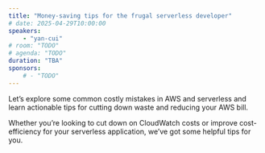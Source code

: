 ```yaml
---
title: "Money-saving tips for the frugal serverless developer"
# date: 2025-04-29T10:00:00
speakers:
    - "yan-cui"
# room: "TODO"
# agenda: "TODO"
duration: "TBA"
sponsors:
    # - "TODO"
---
```


Let’s explore some common costly mistakes in AWS and serverless and learn actionable tips for cutting down waste and reducing your AWS bill.

Whether you’re looking to cut down on CloudWatch costs or improve cost-efficiency for your serverless application, we’ve got some helpful tips for you.
